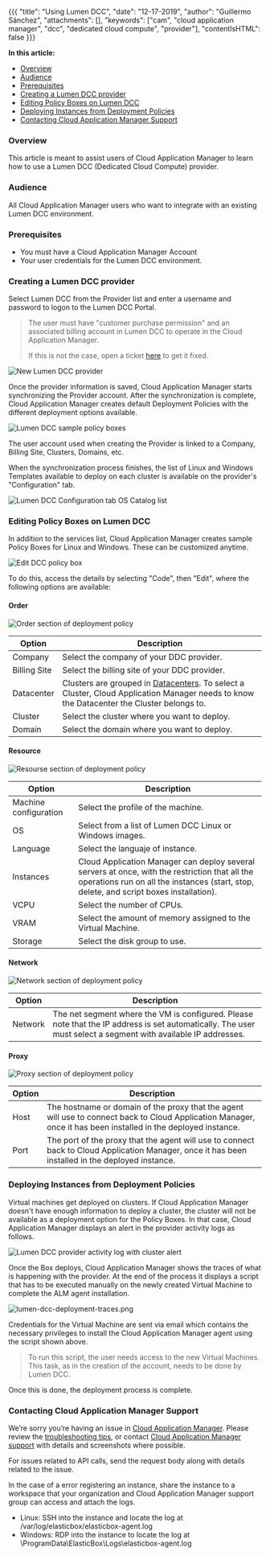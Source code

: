 {{{
"title": "Using Lumen DCC",
"date": "12-17-2019",
"author": "Guillermo Sánchez",
"attachments": [],
"keywords": ["cam", "cloud application manager", "dcc", "dedicated cloud compute", "provider"],
"contentIsHTML": false
}}}

**In this article:**

* [Overview](#overview)
* [Audience](#audience)
* [Prerequisites](#prerequisites)
* [Creating a Lumen DCC provider](#creating-a-lumen-dcc-provider)
* [Editing Policy Boxes on Lumen DCC](#editing-policy-boxes-on-lumen-dcc)
* [Deploying Instances from Deployment Policies](#deploying-instances-from-deployment-policies)
* [Contacting Cloud Application Manager Support](#contacting-cloud-application-manager-support)

### Overview

This article is meant to assist users of Cloud Application Manager to learn how to use a Lumen DCC (Dedicated Cloud Compute) provider.

### Audience

All Cloud Application Manager users who want to integrate with an existing Lumen DCC environment.

### Prerequisites

* You must have a Cloud Application Manager Account
* Your user credentials for the Lumen DCC environment.

### Creating a Lumen DCC provider

Select Lumen DCC from the Provider list and enter a username and password to logon to the Lumen DCC Portal.

> The user must have "customer purchase permission" and an associated billing account in Lumen DCC to operate in the Cloud Application Manager.
>
> If this is not the case, open a ticket [here](https://savvisstation.savvis.com) to get it fixed.

![New Lumen DCC provider](../../images/cloud-application-manager/deploying-anywhere/dcc/centurylink-dcc-add-provider-credentials.png)

Once the provider information is saved, Cloud Application Manager starts synchronizing the Provider account. After the synchronization is complete, Cloud Application Manager creates default Deployment Policies with the different deployment options available.

![Lumen DCC sample policy boxes](../../images/cloud-application-manager/deploying-anywhere/dcc/centurylink-dcc-example-policy-boxes.png)

The user account used when creating the Provider is linked to a Company, Billing Site, Clusters, Domains, etc.

When the synchronization process finishes, the list of Linux and Windows Templates available to deploy on each cluster is available on the provider's "Configuration" tab.

![Lumen DCC Configuration tab OS Catalog list](../../images/cloud-application-manager/deploying-anywhere/dcc/centurylink-dcc-template-list.png)

### Editing Policy Boxes on Lumen DCC

In addition to the services list, Cloud Application Manager creates sample Policy Boxes for Linux and Windows. These can be customized anytime.

![Edit DCC policy box](../../images/cloud-application-manager/deploying-anywhere/dcc/centurylink-dcc-policy-box-edit.png)

To do this, access the details by selecting "Code", then "Edit", where the following options are available:

#### Order

![Order section of deployment policy](../../images/cloud-application-manager/deployment-policy/centurylink-dcc-order.png)

| Option | Description |
|--------|-------------|
| Company | Select the company of your DDC provider. |
| Billing Site | Select the billing site of your DDC provider. |
| Datacenter | Clusters are grouped in [Datacenters](../../General/LumenCloud/lumen-cloud-data-center-locations.md). To select a Cluster, Cloud Application Manager needs to know the Datacenter the Cluster belongs to. |
| Cluster | Select the cluster where you want to deploy. |
| Domain | Select the domain where you want to deploy. |

#### Resource

![Resourse section of deployment policy](../../images/cloud-application-manager/deployment-policy/centurylink-dcc-resource.png)

| Option | Description |
|--------|-------------|
| Machine configuration | Select the profile of the machine. |
| OS | Select from a list of Lumen DCC Linux or Windows images. |
| Language | Select the languaje of instance. |
| Instances | Cloud Application Manager can deploy several servers at once, with the restriction that all the operations run on all the instances (start, stop, delete, and script boxes installation). |
| VCPU | Select the number of CPUs. |
| VRAM | Select the amount of memory assigned to the Virtual Machine. |
| Storage | Select the disk group to use. |

#### Network

![Network section of deployment policy](../../images/cloud-application-manager/deployment-policy/centurylink-dcc-network.png)

| Option | Description |
|--------|-------------|
| Network | The net segment where the VM is configured. Please note that the IP address is set automatically. The user must select a segment with available IP addresses. |

#### Proxy

![Proxy section of deployment policy](../../images/cloud-application-manager/deployment-policy/centurylink-dcc-proxy.png)

| Option | Description |
|--------|-------------|
| Host | The hostname or domain of the proxy that the agent will use to connect back to Cloud Application Manager, once it has been installed in the deployed instance. |
| Port | The port of the proxy that the agent will use to connect back to Cloud Application Manager, once it has been installed in the deployed instance. |

### Deploying Instances from Deployment Policies

Virtual machines get deployed on clusters. If Cloud Application Manager doesn't have enough information to deploy a cluster, the cluster will not be available as a deployment option for the Policy Boxes. In that case, Cloud Application Manager displays an alert in the provider activity logs as follows.

![Lumen DCC provider activity log with cluster alert](../../images/cloud-application-manager/centurylink-cluster-error-alert.png)

Once the Box deploys, Cloud Application Manager shows the traces of what is happening with the provider. At the end of the process it displays a script that has to be executed manually on the newly created Virtual Machine to complete the ALM agent installation.

![lumen-dcc-deployment-traces.png](../../images/cloud-application-manager/deploying-anywhere/dcc/centurylink-dcc-deployment-traces.png)

Credentials for the Virtual Machine are sent via email which contains the necessary privileges to install the Cloud Application Manager agent using the script shown above.

> To run this script, the user needs access to the new Virtual Machines. This task, as in the creation of the account, needs to be done by Lumen DCC.

Once this is done, the deployment process is complete.

### Contacting Cloud Application Manager Support

We’re sorry you’re having an issue in [Cloud Application Manager](https://www.ctl.io/cloud-application-manager/). Please review the [troubleshooting tips](../Troubleshooting/troubleshooting-tips.md), or contact [Cloud Application Manager support](mailto:incident@CenturyLink.com) with details and screenshots where possible.

For issues related to API calls, send the request body along with details related to the issue.

In the case of a error registering an instance, share the instance to a workspace that your organization and Cloud Application Manager support group can access and attach the logs.

* Linux: SSH into the instance and locate the log at /var/log/elasticbox/elasticbox-agent.log
* Windows: RDP into the instance to locate the log at \ProgramData\ElasticBox\Logs\elasticbox-agent.log
